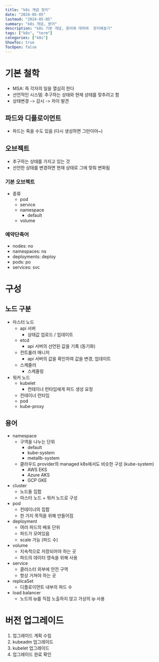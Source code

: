 ```yaml
---
title: "k8s 개념 정리"
date: "2024-05-05"
lastmod: "2024-05-05"
summary: "k8s 개념, 용어"
description: "k8s 기본 개념, 용어에 대하여  정리해놓기"
tags: ["k8s", "term"]
categories: ["k8s"]
ShowToc: true
TocOpen: false
---
```


# 기본 철학
- MSA: 즉 각자의 일을 열심히 한다
- 선언적인 시스템: 추구하는 상태와 현재 상태를 맞추려고 함
- 상태변경  -> 감시 -> 차이 발견

## 파드와 디플로이먼트
- 파드는 죽을 수도 있음 (다시 생성하면 그만이야~)

## 오브젝트
- 추구하는 상태를 가지고 있는 것
- 선언한 상태를 변경하면 현재 상태로 그에 맞춰 변화됨

### 기본 오브젝트
- 종류
  - pod
  - service
  - namespace
    - default
  - volume

### 예약단축어
- nodes: no
- namespaces: ns
- deployments: deploy
- pods: po
- services: svc

# 구성
## 노드 구분
  - 마스터 노드
    - api 서버
      - 상태값 업로드 / 업데이트
    - etcd
      - api 서버의 선언된 값을 기록 (동기화)
    - 컨트롤러 매니저
      - api 서버의 값을 확인하여 값을 변경, 업데이트
    - 스케줄러
      - 스케줄링
  - 워커 노드
    - kubelet
      - 컨테이너 런타임에게 파드 생성 요청
    - 컨테이너 런타임
    - pod
    - kube-proxy

## 용어
- namespace
  - 구역을 나누는 단위
    - default
    - kube-system
    - metallb-system
  - 클라우드 provider의 managed k8s에서도 비슷한 구성 (kube-system)
    - AWS EKS
    - Azure AKS
    - GCP GKE
- cluster
  - 노드들 집합
  - 마스터 노드 + 워커 노드로 구성
- pod
  - 컨테이너의 집합
  - 한 가지 목적을 위해 만들어짐
- deployment
  - 여러 파드의 배포 단위
  - 파드가 모여있음
  - scale 가능 (파드 수)
- volume
  - 지속적으로 저장되어야 하는 곳
  - 파드의 데이터 영속을 위해 사용
- service
  - 클러스터 외부에 안전 구역
  - 항상 거쳐야 하는 곳
- replicaSet
  - 디플로이먼트 내부의 파드 수
-  load balancer
   -  노드의 ip를 직접 노출하지 않고 가상의 ip 사용
 
# 버전 업그레이드
1. 업그레이드 계획 수립
2. kubeadm 업그레이드
3. kubelet 업그레이드
4. 업그레이드 완료 확인
